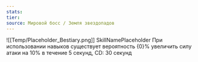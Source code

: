 ```yaml
---
stats: 
tier: 
source: Мировой босс / Земля звездопадов
---
```

![[Temp/Placeholder_Bestiary.png]]
SkillNamePlaceholder
При использовании навыков существует вероятность {0}% увеличить силу атаки на 10% в течение 5 секунд, CD: 30 секунд
